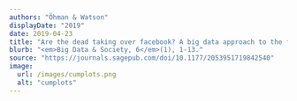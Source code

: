 ```yaml
---
authors: "Öhman & Watson"
displayDate: "2019"
date: 2019-04-23
title: "Are the dead taking over facebook? A big data approach to the future of death online"
blurb: "<em>Big Data & Society, 6</em>(1), 1-13."
source: "https://journals.sagepub.com/doi/10.1177/2053951719842540"
image:
  url: /images/cumplots.png
  alt: "cumplots"
---
```

